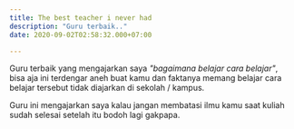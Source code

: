 ```yaml
---
title: The best teacher i never had
description: "Guru terbaik.." 
date: 2020-09-02T02:58:32.000+07:00

---
```

Guru terbaik yang mengajarkan saya _"bagaimana belajar cara belajar"_, bisa aja ini terdengar aneh buat kamu dan faktanya memang belajar cara belajar tersebut tidak diajarkan di sekolah / kampus. 

Guru ini mengajarkan saya kalau jangan membatasi ilmu kamu saat kuliah sudah selesai setelah itu bodoh lagi gakpapa.